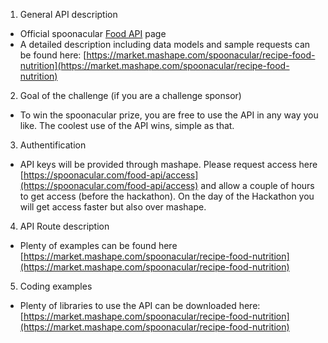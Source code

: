 1. General API description
  * Official spoonacular [Food API](https://spoonacular.com/food-api) page
  * A detailed description including data models and sample requests can be found here: [https://market.mashape.com/spoonacular/recipe-food-nutrition](https://market.mashape.com/spoonacular/recipe-food-nutrition)
2. Goal of the challenge (if you are a challenge sponsor)
  * To win the spoonacular prize, you are free to use the API in any way you like. The coolest use of the API wins, simple as that. 
3. Authentification
  * API keys will be provided through mashape. Please request access here [https://spoonacular.com/food-api/access](https://spoonacular.com/food-api/access) and allow a couple of hours to get access (before the hackathon). On the day of the Hackathon you will get access faster but also over mashape.
4. API Route description
  * Plenty of examples can be found here [https://market.mashape.com/spoonacular/recipe-food-nutrition](https://market.mashape.com/spoonacular/recipe-food-nutrition)
5. Coding examples
  * Plenty of libraries to use the API can be downloaded here: [https://market.mashape.com/spoonacular/recipe-food-nutrition](https://market.mashape.com/spoonacular/recipe-food-nutrition)
